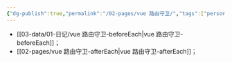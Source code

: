```yaml
---
{"dg-publish":true,"permalink":"/02-pages/vue 路由守卫/","tags":["personal/blog","program/frontend/vue3"]}
---
```


- [[03-data/01-日记/vue 路由守卫-beforeEach\|vue 路由守卫-beforeEach]]；
- [[02-pages/vue 路由守卫-afterEach\|vue 路由守卫-afterEach]]；